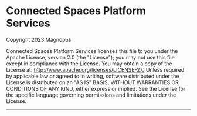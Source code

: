
Connected Spaces Platform Services
=================

Copyright 2023 Magnopus

Connected Spaces Platform Services licenses this file to you under the Apache License,
version 2.0 (the "License"); you may not use this file except in compliance
with the License. You may obtain a copy of the License at:
  http://www.apache.org/licenses/LICENSE-2.0
Unless required by applicable law or agreed to in writing, software
distributed under the License is distributed on an "AS IS" BASIS, WITHOUT
WARRANTIES OR CONDITIONS OF ANY KIND, either express or implied. See the
License for the specific language governing permissions and limitations
under the License.

-------------------------------------------------------------------------------
